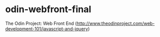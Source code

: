 # odin-webfront-final
The Odin Project: Web Front End (http://www.theodinproject.com/web-development-101/javascript-and-jquery)
